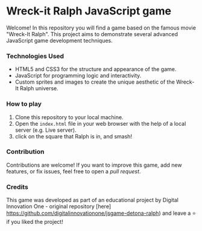 # Wreck-it Ralph JavaScript game

Welcome! In this repository you will find a game based on the famous movie "Wreck-It Ralph". This project aims to demonstrate several advanced JavaScript game development techniques.

### Technologies Used

- HTML5 and CSS3 for the structure and appearance of the game.
- JavaScript for programming logic and interactivity.
- Custom sprites and images to create the unique aesthetic of the Wreck-It Ralph universe.

### How to play

1. Clone this repository to your local machine.
2. Open the `index.html` file in your web browser with the help of a local server (e.g. Live server).
3. click on the square that Ralph is in, and smash!

### Contribution

Contributions are welcome! If you want to improve this game, add new features, or fix issues, feel free to open a _pull request_.

### Credits

This game was developed as part of an educational project by Digital Innovation One - original repository [here] <https://github.com/digitalinnovationone/jsgame-detona-ralph>) and leave a ⭐️ if you liked the project!
